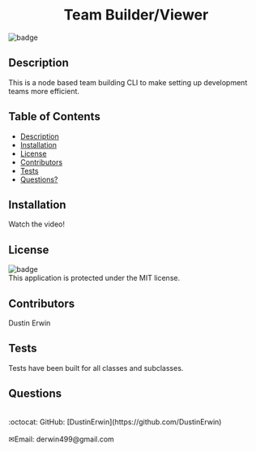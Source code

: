 <h1 align="center">Team Builder/Viewer</h1>

![badge](https://img.shields.io/badge/license-MIT-blue)<br />

## Description

This is a node based team building CLI to make setting up development teams more efficient.

## Table of Contents

- [Description](#description)
- [Installation](#installation)
- [License](#license)
- [Contributors](#contributors)
- [Tests](#tests)
- [Questions?](#questions)

## Installation

Watch the video!

## License

![badge](https://img.shields.io/badge/license-MIT-blue)
<br />
This application is protected under the MIT license.

## Contributors

Dustin Erwin

## Tests

Tests have been built for all classes and subclasses.

## Questions

<br />
:octocat: GitHub: [DustinErwin](https://github.com/DustinErwin)<br />
<br />
✉Email: derwin499@gmail.com
